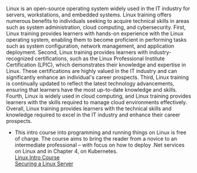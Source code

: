 Linux is an open-source operating system widely used in the IT industry for servers, workstations, and embedded systems. Linux training offers numerous benefits to individuals seeking to acquire technical skills in areas such as system administration, cloud computing, and cybersecurity. First, Linux training provides learners with hands-on experience with the Linux operating system, enabling them to become proficient in performing tasks such as system configuration, network management, and application deployment. Second, Linux training provides learners with industry-recognized certifications, such as the Linux Professional Institute Certification (LPIC), which demonstrates their knowledge and expertise in Linux. These certifications are highly valued in the IT industry and can significantly enhance an individual's career prospects. Third, Linux training is continually updated to reflect the latest technology advancements, ensuring that learners have the most up-to-date knowledge and skills. Fourth, Linux is widely used in cloud computing, and Linux training provides learners with the skills required to manage cloud environments effectively. Overall, Linux training provides learners with the technical skills and knowledge required to excel in the IT industry and enhance their career prospects.  

* This intro course into programming and running things on Linux is free of charge. The course aims to bring the reader from a novice to an intermediate professional – with focus on how to deploy .Net services on Linux and in Chapter 4, on Kubernetes.  
[Linux Intro Course](https://github.com/haf/linux-intro-course)  
[Securing a Linux Server](https://github.com/imthenachoman/How-To-Secure-A-Linux-Server)  
